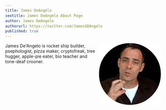 ```yaml
---
title: James DeAngelo
seotitle: James DeAngelo About Page
author: James DeAngelo
authorurl: https://twitter.com/JamesGDAngelo
published: true
---
```


<img src="/images/james-deangelo.png" alt="James De'Angelo" align="right">James De'Angelo is rocket ship builder, psephologist, pizza maker, cryptofreak, tree hugger, apple-pie eater, bio teacher and tone-deaf crooner.